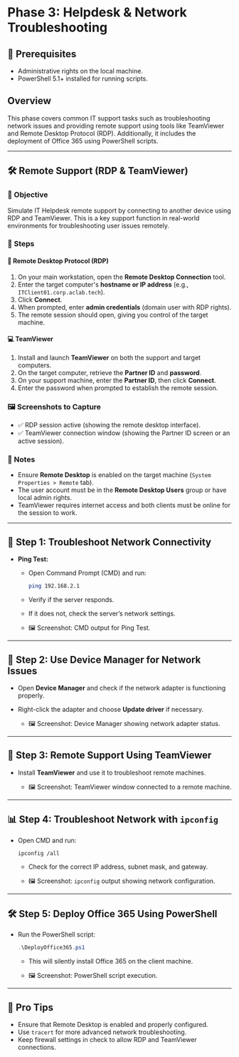 # **Phase 3: Helpdesk & Network Troubleshooting**

## 🧰 Prerequisites

* Administrative rights on the local machine.
* PowerShell 5.1+ installed for running scripts.

## Overview

This phase covers common IT support tasks such as troubleshooting network issues and providing remote support using tools like TeamViewer and Remote Desktop Protocol (RDP). Additionally, it includes the deployment of Office 365 using PowerShell scripts.

---

## 🛠️ Remote Support (RDP & TeamViewer)

### 🎯 Objective

Simulate IT Helpdesk remote support by connecting to another device using RDP and TeamViewer. This is a key support function in real-world environments for troubleshooting user issues remotely.

### 🔧 Steps

#### 🛁 Remote Desktop Protocol (RDP)

1. On your main workstation, open the **Remote Desktop Connection** tool.
2. Enter the target computer's **hostname or IP address** (e.g., `ITClient01.corp.aclab.tech`).
3. Click **Connect**.
4. When prompted, enter **admin credentials** (domain user with RDP rights).
5. The remote session should open, giving you control of the target machine.

#### 💻 TeamViewer

1. Install and launch **TeamViewer** on both the support and target computers.
2. On the target computer, retrieve the **Partner ID** and **password**.
3. On your support machine, enter the **Partner ID**, then click **Connect**.
4. Enter the password when prompted to establish the remote session.

### 🖼️ Screenshots to Capture

* ✅ RDP session active (showing the remote desktop interface).
* ✅ TeamViewer connection window (showing the Partner ID screen or an active session).

### 🔐 Notes

* Ensure **Remote Desktop** is enabled on the target machine (`System Properties > Remote` tab).
* The user account must be in the **Remote Desktop Users** group or have local admin rights.
* TeamViewer requires internet access and both clients must be online for the session to work.

---

## 🔢 Step 1: Troubleshoot Network Connectivity

* **Ping Test:**

  * Open Command Prompt (CMD) and run:

    ```bash
    ping 192.168.2.1
    ```

  * Verify if the server responds.

  * If it does not, check the server’s network settings.

  * 🖼️ Screenshot: CMD output for Ping Test.

---

## 📂 Step 2: Use Device Manager for Network Issues

* Open **Device Manager** and check if the network adapter is functioning properly.
* Right-click the adapter and choose **Update driver** if necessary.

  * 🖼️ Screenshot: Device Manager showing network adapter status.

---

## 🚪 Step 3: Remote Support Using TeamViewer

* Install **TeamViewer** and use it to troubleshoot remote machines.

  * 🖼️ Screenshot: TeamViewer window connected to a remote machine.

---

## 📊 Step 4: Troubleshoot Network with `ipconfig`

* Open CMD and run:

  ```bash
  ipconfig /all
  ```

  * Check for the correct IP address, subnet mask, and gateway.

  * 🖼️ Screenshot: `ipconfig` output showing network configuration.

---

## 🛠️ Step 5: Deploy Office 365 Using PowerShell

* Run the PowerShell script:

  ```powershell
  .\DeployOffice365.ps1
  ```

  * This will silently install Office 365 on the client machine.

  * 🖼️ Screenshot: PowerShell script execution.

---

## 🔹 Pro Tips

* Ensure that Remote Desktop is enabled and properly configured.
* Use `tracert` for more advanced network troubleshooting.
* Keep firewall settings in check to allow RDP and TeamViewer connections.

